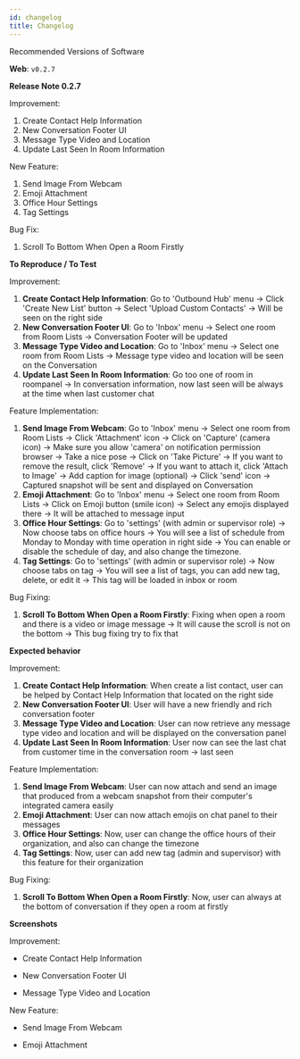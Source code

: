 ```yaml
---
id: changelog
title: Changelog
---
```


Recommended Versions of Software


**Web**: `v0.2.7`

**Release Note 0.2.7**

Improvement:

1. Create Contact Help Information
2. New Conversation Footer UI
3. Message Type Video and Location
4. Update Last Seen In Room Information

New Feature:

1. Send Image From Webcam
2. Emoji Attachment
3. Office Hour Settings
4. Tag Settings

Bug Fix:

1. Scroll To Bottom When Open a Room Firstly

**To Reproduce / To Test**

Improvement:

1. **Create Contact Help Information**: Go to 'Outbound Hub' menu → Click 'Create New List' button → Select 'Upload Custom Contacts' → Will be seen on the right side
2. **New Conversation Footer UI**: Go to 'Inbox' menu → Select one room from Room Lists → Conversation Footer will be updated
3. **Message Type Video and Location**: Go to 'Inbox' menu → Select one room from Room Lists → Message type video and location will be seen on the Conversation
4. **Update Last Seen In Room Information**: Go too one of room in roompanel → In conversation information, now last seen will be always at the time when last customer chat

Feature Implementation:

1. **Send Image From Webcam**: Go to 'Inbox' menu → Select one room from Room Lists → Click 'Attachment' icon → Click on 'Capture' (camera icon) → Make sure you allow 'camera' on notification permission browser → Take a nice pose → Click on 'Take Picture' → If you want to remove the result, click 'Remove' → If you want to attach it, click 'Attach to Image' → Add caption for image (optional) → Click 'send' icon → Captured snapshot will be sent and displayed on Conversation
2. **Emoji Attachment**: Go to 'Inbox' menu → Select one room from Room Lists → Click on Emoji button (smile icon) → Select any emojis displayed there → It will be attached to message input
3. **Office Hour Settings**: Go to 'settings' (with admin or supervisor role) → Now choose tabs on office hours → You will see a list of schedule from Monday to Monday with time operation in right side → You can enable or disable the schedule of day, and also change the timezone.
4. **Tag Settings**: Go to 'settings' (with admin or supervisor role) → Now choose tabs on tag → You will see a list of tags, you can add new tag, delete, or edit it → This tag will be loaded in inbox or room

Bug Fixing:

1. **Scroll To Bottom When Open a Room Firstly**: Fixing when open a room and there is a video or image message → It will cause the scroll is not on the bottom → This bug fixing try to fix that

**Expected behavior**

Improvement:

1. **Create Contact Help Information**: When create a list contact, user can be helped by Contact Help Information that located on the right side
2. **New Conversation Footer UI**: User will have a new friendly and rich conversation footer
3. **Message Type Video and Location**: User can now retrieve any message type video and location and will be displayed on the conversation panel
4. **Update Last Seen In Room Information**: User now can see the last chat from customer time in the conversation room → last seen

Feature Implementation:

1. **Send Image From Webcam**: User can now attach and send an image that produced from a webcam snapshot from their computer's integrated camera easily
2. **Emoji Attachment**: User can now attach emojis on chat panel to their messages
3. **Office Hour Settings**: Now, user can change the office hours of their organization, and also can change the timezone
4. **Tag Settings**: Now, user can add new tag (admin and supervisor) with this feature for their organization

Bug Fixing:

1. **Scroll To Bottom When Open a Room Firstly**: Now, user can always at the bottom of conversation if they open a room at firstly

**Screenshots**

Improvement:

* Create Contact Help Information

* New Conversation Footer UI

* Message Type Video and Location

New Feature:

* Send Image From Webcam

* Emoji Attachment
